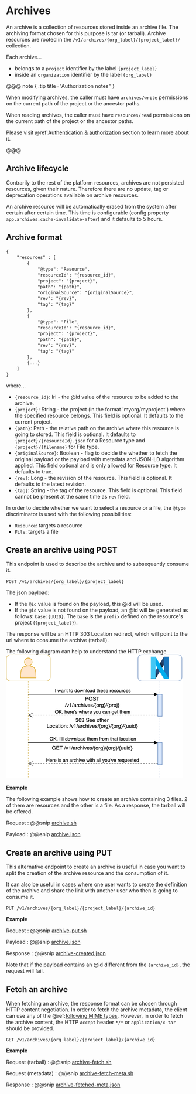# Archives

An archive is a collection of resources stored inside an archive file. The archiving format chosen for this purpose is 
tar (or tarball). Archive resources are rooted in the `/v1/archives/{org_label}/{project_label}/` collection.

Each archive... 

- belongs to a `project` identifier by the label `{project_label}`
- inside an `organization` identifier by the label `{org_label}`

@@@ note { .tip title="Authorization notes" }	

When modifying archives, the caller must have `archives/write` permissions on the current path of the project or the 
ancestor paths.

When reading archives, the caller must have `resources/read` permissions on the current path of the project or the 
ancestor paths.

Please visit @ref:[Authentication & authorization](authentication.md) section to learn more about it.

@@@

## Archive lifecycle

Contrarily to the rest of the platform resources, archives are not persisted resources, given their nature. Therefore 
there are no update, tag or deprecation operations available on archive resources.

An archive resource will be automatically erased from the system after certain after certain time. This time is 
configurable (config property `app.archives.cache-invalidate-after`) and it defaults to 5 hours.

## Archive format

```
{
    "resources" : [
        {
            "@type": "Resource",
            "resourceId": "{resource_id}",
            "project": "{project}",
            "path": "{path}",
            "originalSource": "{originalSource}",
            "rev": "{rev}",
            "tag": "{tag}"
        },
        {
            "@type": "File",
            "resourceId": "{resource_id}",
            "project": "{project}",
            "path": "{path}",
            "rev": "{rev}",
            "tag": "{tag}"
        },
        {...}       
    ]
}
```

where...

- `{resource_id}`: Iri - the @id value of the resource to be added to the archive.
- `{project}`: String - the project (in the format 'myorg/myproject') where the specified resource belongs. This field 
  is optional. It defaults to the current project.
- `{path}`: Path - the relative path on the archive where this resource is going to stored. This field is optional. It 
  defaults to `{project}/{resourceId}.json` for a Resource type and `{project}/{filename}` for File type.
- `{originalSource}`: Boolean - flag to decide the whether to fetch the original payload or the payload with metadata 
  and JSON-LD algorithm applied. This field optional and is only allowed for Resource type. It defaults to true.
- `{rev}`: Long - the revision of the resource. This field is optional. It defaults to the latest revision.
- `{tag}`: String - the tag of the resource. This field is optional. This field cannot be present at the same time as 
  `rev` field.

In order to decide whether we want to select a resource or a file, the `@type` discriminator is used with the following 
possibilities:

- `Resource`: targets a resource
- `File`: targets a file

## Create an archive using POST

This endpoint is used to describe the archive and to subsequently consume it.
```
POST /v1/archives/{org_label}/{project_label}
```

The json payload:

- If the `@id` value is found on the payload, this @id will be used.
- If the `@id` value is not found on the payload, an @id will be generated as follows: `base:{UUID}`. The `base` is 
  the `prefix` defined on the resource's project (`{project_label}`).

The response will be an HTTP 303 Location redirect, which will point to the url where to consume the archive (tarball).

The following diagram can help to understand the HTTP exchange
![post-redirect-get](assets/archives/post-redirect-get.png "Post/Redirect/Get archive")

**Example**

The following example shows how to create an archive containing 3 files. 2 of them are resources and the other is a file.
As a response, the tarball will be offered.

Request
:   @@snip [archive.sh](assets/archives/archive.sh)

Payload
:   @@snip [archive.json](assets/archives/archive.json)


## Create an archive using PUT

This alternative endpoint to create an archive is useful in case you want to split the creation of the archive resource 
and the consumption of it. 

It can also be useful in cases where one user wants to create the definition of the archive and share the link with 
another user who then is going to consume it.

```
PUT /v1/archives/{org_label}/{project_label}/{archive_id}
```

**Example**

Request
:   @@snip [archive-put.sh](assets/archives/archive-put.sh)

Payload
:   @@snip [archive.json](assets/archives/archive.json)

Response
:   @@snip [archive-created.json](assets/archives/archive-created.json)

Note that if the payload contains an @id different from the `{archive_id}`, the request will fail.

## Fetch an archive

When fetching an archive, the response format can be chosen through HTTP content negotiation.
In order to fetch the archive metadata, the client can use any of the @ref:[following MIME types](content-negotiation.md#supported-mime-types).
However, in order to fetch the archive content, the HTTP `Accept` header  `*/*` or `application/x-tar` should be provided.

```
GET /v1/archives/{org_label}/{project_label}/{archive_id}
```

**Example**

Request (tarball)
:   @@snip [archive-fetch.sh](assets/archives/archive-fetch.sh)

Request (metadata)
:   @@snip [archive-fetch-meta.sh](assets/archives/archive-fetch-meta.sh)

Response
:   @@snip [archive-fetched-meta.json](assets/archives/archive-fetched-meta.json)